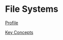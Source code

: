 # File Systems

[Profile](File%20Systems%201b1236f687714e6c80b05f1a43623bf6/Profile%20ab2c068a26034dcf90d7a704bd3d8a1c.md)

[Key Concepts](File%20Systems%201b1236f687714e6c80b05f1a43623bf6/Key%20Concepts%20725189499e08427a83d1b47e64c118d8.md)

